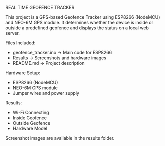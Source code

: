 REAL TIME GEOFENCE TRACKER

This project is a GPS-based Geofence Tracker using ESP8266 (NodeMCU) and NEO-6M GPS module.
It determines whether the device is inside or outside a predefined geofence and displays the status on a local web server.

Files Included:

- geofence_tracker.ino → Main code for ESP8266
- Results → Screenshots and hardware images
- README.md → Project description

Hardware Setup:

- ESP8266 (NodeMCU)
- NEO-6M GPS module
- Jumper wires and power supply

Results:

- Wi-Fi Connecting
- Inside Geofence
- Outside Geofence
- Hardware Model

Screenshot images are available in the results folder.
